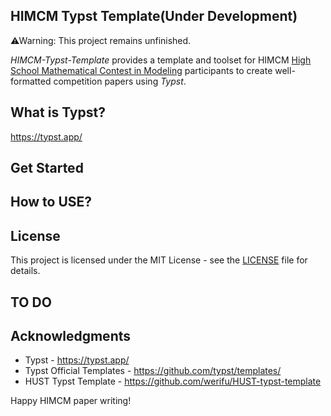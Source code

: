 ## HIMCM Typst Template(Under Development)

⚠Warning: This project remains unfinished.

*HIMCM-Typst-Template* provides a template and toolset for HIMCM [High School Mathematical Contest in Modeling](https://www.contest.comap.com/highschool/contests/himcm/index.html) participants to create well-formatted competition papers using _Typst_.

## What is Typst?
https://typst.app/

## Get Started

## How to USE?

## License

This project is licensed under the MIT License - see the [LICENSE](LICENSE) file for details.

## TO DO

## Acknowledgments

- Typst - https://typst.app/
- Typst Official Templates - https://github.com/typst/templates/
- HUST Typst Template - https://github.com/werifu/HUST-typst-template

Happy HIMCM paper writing!